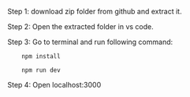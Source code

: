 Step 1: download zip folder from github and extract it.

Step 2: Open the extracted folder in vs code.

Step 3: Go to terminal and run following command: 

        npm install
        
        npm run dev

Step 4: Open localhost:3000
